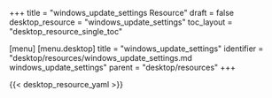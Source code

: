 +++
title = "windows_update_settings Resource"
draft = false
desktop_resource = "windows_update_settings"
toc_layout = "desktop_resource_single_toc"

[menu]
  [menu.desktop]
    title = "windows_update_settings"
    identifier = "desktop/resources/windows_update_settings.md windows_update_settings"
    parent = "desktop/resources"
+++

{{< desktop_resource_yaml >}}

